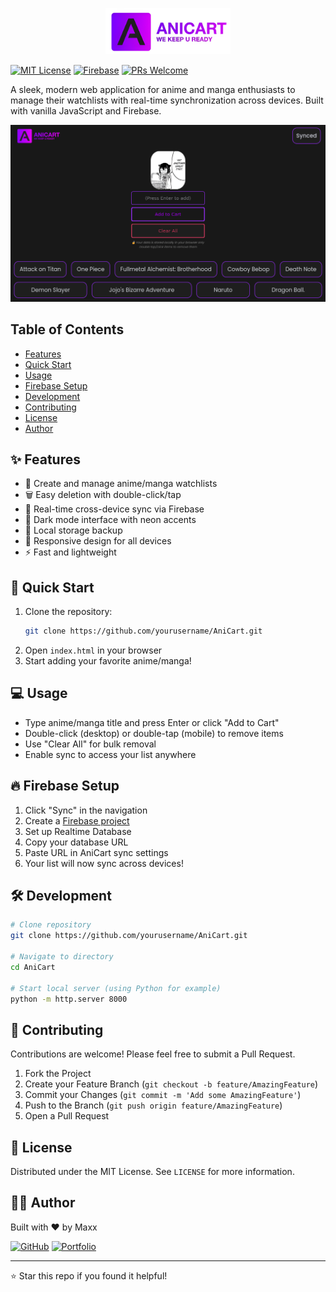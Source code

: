<p align="center">
  <img src="asset/anicartfulllogo.jpg" alt="AniCart logo" width="200"/>
</p>

[![MIT License](https://img.shields.io/badge/License-MIT-blue.svg)](https://opensource.org/licenses/MIT)
[![Firebase](https://img.shields.io/badge/Firebase-Ready-orange)](https://firebase.google.com/)
[![PRs Welcome](https://img.shields.io/badge/PRs-welcome-brightgreen.svg)](http://makeapullrequest.com)

A sleek, modern web application for anime and manga enthusiasts to manage their watchlists with real-time synchronization across devices. Built with vanilla JavaScript and Firebase.

![AniCart Screenshot](asset/AniCartscreen.png)

## Table of Contents
- [Features](#features)
- [Quick Start](#quick-start)
- [Usage](#usage)
- [Firebase Setup](#firebase-setup)
- [Development](#development)
- [Contributing](#contributing)
- [License](#license)
- [Author](#author)

## ✨ Features

- 📝 Create and manage anime/manga watchlists
- 🗑️ Easy deletion with double-click/tap
- 🔄 Real-time cross-device sync via Firebase
- 🌙 Dark mode interface with neon accents
- 💾 Local storage backup
- 📱 Responsive design for all devices
- ⚡ Fast and lightweight

## 🚀 Quick Start

1. Clone the repository:
   ```bash
   git clone https://github.com/yourusername/AniCart.git
   ```
2. Open `index.html` in your browser
3. Start adding your favorite anime/manga!

## 💻 Usage

- Type anime/manga title and press Enter or click "Add to Cart"
- Double-click (desktop) or double-tap (mobile) to remove items
- Use "Clear All" for bulk removal
- Enable sync to access your list anywhere

## 🔥 Firebase Setup

1. Click "Sync" in the navigation
2. Create a [Firebase project](https://console.firebase.google.com/)
3. Set up Realtime Database
4. Copy your database URL
5. Paste URL in AniCart sync settings
6. Your list will now sync across devices!

## 🛠️ Development

```bash
# Clone repository
git clone https://github.com/yourusername/AniCart.git

# Navigate to directory
cd AniCart

# Start local server (using Python for example)
python -m http.server 8000
```

## 🤝 Contributing

Contributions are welcome! Please feel free to submit a Pull Request.

1. Fork the Project
2. Create your Feature Branch (`git checkout -b feature/AmazingFeature`)
3. Commit your Changes (`git commit -m 'Add some AmazingFeature'`)
4. Push to the Branch (`git push origin feature/AmazingFeature`)
5. Open a Pull Request

## 📄 License

Distributed under the MIT License. See `LICENSE` for more information.

## 👨‍💻 Author

Built with ❤️ by Maxx

[![GitHub](https://img.shields.io/badge/GitHub-Maxxjx-black?style=flat&logo=github)](https://github.com/Maxxjx)
[![Portfolio](https://img.shields.io/badge/Portfolio-Coming_Soon-purple?style=flat)](https://github.com/Maxxjx)

---

⭐ Star this repo if you found it helpful!
